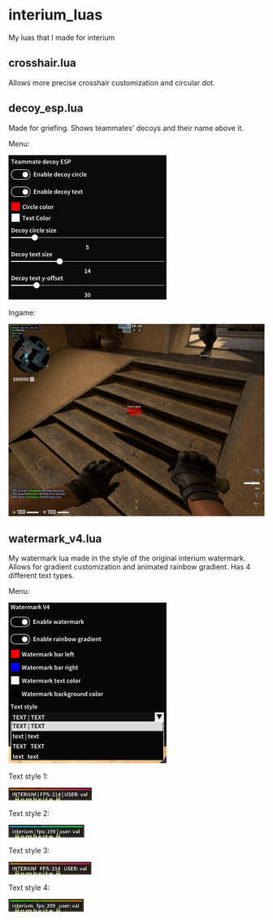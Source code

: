 # interium_luas
 My luas that I made for interium

 ## crosshair.lua
 Allows more precise crosshair customization and circular dot.
 
 <no example images>

 ## decoy_esp.lua
 Made for griefing. Shows teammates' decoys and their name above it.

 Menu:

 ![Decoy ESP menu example](example_images/decoy_menu_example.png)

 Ingame:

 ![Decoy ESP ingame example](example_images/decoy_ingame_example.jpg)

 ## watermark_v4.lua
 My watermark lua made in the style of the original interium watermark. Allows for gradient customization and animated rainbow gradient. Has 4 different text types.

 Menu:

 ![Watermark menu example](example_images/watermark_menu_example.png)

 Text style 1:

 ![Watermark text style 1](example_images/watermark_1_example.png)

 Text style 2:

 ![Watermark text style 2](example_images/watermark_2_example.png)

 Text style 3:

 ![Watermark text style 3](example_images/watermark_3_example.png)

 Text style 4:

 ![Watermark text style 4](example_images/watermark_4_example.png)
